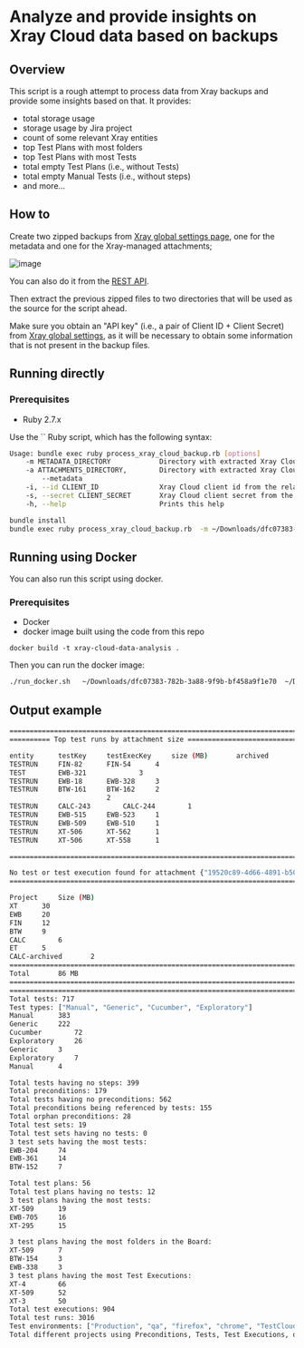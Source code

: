 # Analyze and provide insights on Xray Cloud data based on backups
 
## Overview

This script is a rough attempt to process data from Xray backups and provide some insights based on that.
It provides:

* total storage usage
* storage usage by Jira project
* count of some relevant Xray entities
* top Test Plans with most folders
* top Test Plans with most Tests
* total empty Test Plans (i.e., without Tests)
* total empty Manual Tests (i.e., without steps)
* and more...


## How to

Create two zipped backups from [Xray global settings page](https://docs.getxray.app/display/XRAYCLOUD/Global+Settings%3A+Backup), one for the metadata and one for the Xray-managed attachments; 

![image](https://github.com/Xray-App/xray-code-snippets/assets/34485244/44e8b730-bd88-4dcc-b9e7-d0d053359a96)

You can also do it from the [REST API](https://docs.getxray.app/display/XRAYCLOUD/Backup+-+REST+v2).

Then extract the previous zipped files to two directories that will be used as the source for the script ahead.

Make sure you obtain an "API key" (i.e., a pair of Client ID + Client Secret) from [Xray global settings](https://docs.getxray.app/display/XRAYCLOUD/Global+Settings%3A+API+Keys), as it will be necessary to obtain some information that is not present in the backup files.

## Running directly

### Prerequisites

* Ruby 2.7.x


Use the `` Ruby script, which has the following syntax:

```bash
Usage: bundle exec ruby process_xray_cloud_backup.rb [options]
    -m METADATA_DIRECTORY            Directory with extracted Xray Cloud metadata backup composed of multiple JSON files
    -a ATTACHMENTS_DIRECTORY,        Directory with extracted Xray Cloud attachments backup composed of multiple attachment files
        --metadata
    -i, --id CLIENT_ID               Xray Cloud client id from the related API key
    -s, --secret CLIENT_SECRET       Xray Cloud client secret from the related API key
    -h, --help                       Prints this help
```


```bash
bundle install
bundle exec ruby process_xray_cloud_backup.rb  -m ~/Downloads/dfc07383-782b-3a88-9f9b-bf458a9f1e70 -a ~/Downloads/dfc07383-782b-3a88-9f9b-bf458a9f1e70_attachment -i DA2258616A5944198E9BE40000000000 -s 5bae1aa5b49e5d263781da54ba55cc7deebd7840c68fe2fdfd2a070000000000

```

## Running using Docker

You can also run this script using docker.

### Prerequisites

* Docker
* docker image built using the code from this repo

```
docker build -t xray-cloud-data-analysis .
```

Then you can run the docker image:

```bash
./run_docker.sh   ~/Downloads/dfc07383-782b-3a88-9f9b-bf458a9f1e70  ~/Downloads/dfc07383-782b-3a88-9f9b-bf458a9f1e70_attachment  DA2258616A5944198E9BE40000000000 5bae1aa5b49e5d263781da54ba55cc7deebd7840c68fe2fdfd2a070000000000
```


## Output example


```bash
========================================================================
========== Top test runs by attachment size ============================

entity		testKey		testExecKey		size (MB)		archived
TESTRUN		FIN-82		FIN-54		4		
TEST		EWB-321				3		
TESTRUN		EWB-18		EWB-328		3		
TESTRUN		BTW-161		BTW-162		2		
						2		
TESTRUN		CALC-243		CALC-244		1		
TESTRUN		EWB-515		EWB-523		1		
TESTRUN		EWB-509		EWB-510		1		
TESTRUN		XT-506		XT-562		1		
TESTRUN		XT-506		XT-558		1		

========================================================================

No test or test execution found for attachment {"19520c89-4d66-4891-b508-0d0614f02e82"=>{"tenant"=>"dfc07383-782b-3a88-9f9b-bf458a9f1e70", "filename"=>"TestSession_2021-11-23_11-52-56-631.pdf", "compressed"=>"false", "size"=>2469686}}
========================================================================

Project		Size (MB)
XT		30
EWB		20
FIN		12
BTW		9
CALC		6
ET		5
CALC-archived		2
========================================================================
Total		86 MB
========================================================================
========================================================================
Total tests: 717
Test types: ["Manual", "Generic", "Cucumber", "Exploratory"]
Manual		383
Generic		222
Cucumber		72
Exploratory		26
Generic		3
Exploratory		7
Manual		4

Total tests having no steps: 399
Total preconditions: 179
Total tests having no preconditions: 562
Total preconditions being referenced by tests: 155
Total orphan preconditions: 28
Total test sets: 19
Total test sets having no tests: 0
3 test sets having the most tests:
EWB-204		74
EWB-361		14
BTW-152		7

Total test plans: 56
Total test plans having no tests: 12
3 test plans having the most tests:
XT-509		19
EWB-705		16
XT-295		15

3 test plans having the most folders in the Board:
XT-509		7
BTW-154		3
EWB-338		3
3 test plans having the most Test Executions:
XT-4		66
XT-509		52
XT-3		50
Total test executions: 904
Total test runs: 3016
Test environments: ["Production", "qa", "firefox", "chrome", "TestCloud", "Linux", "Chrome", "Windows", "NODE_15.x", "test", "staging", "prod", "firefox", "jdk11", "chrome", "net50", "Dark", "Production"]
Total different projects using Preconditions, Tests, Test Executions, or Test Plans: 6
```
